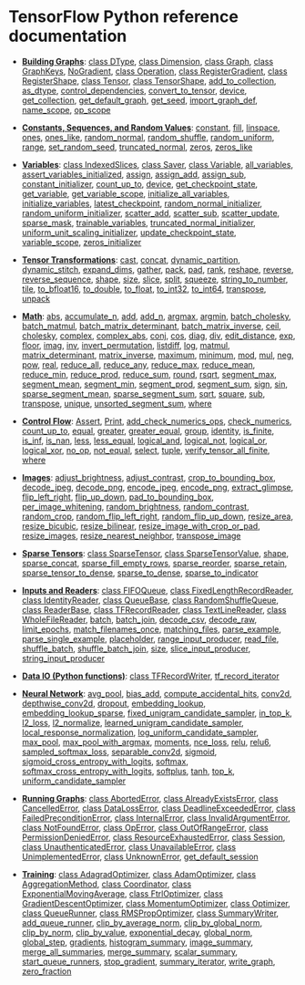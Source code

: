 <!-- This file is machine generated: DO NOT EDIT! -->

# TensorFlow Python reference documentation

* <b>[Building Graphs](framework.md)</b>: [class DType](framework.md#DType),
    [class Dimension](framework.md#Dimension),
    [class Graph](framework.md#Graph),
    [class GraphKeys](framework.md#GraphKeys),
    [NoGradient](framework.md#NoGradient),
    [class Operation](framework.md#Operation),
    [class RegisterGradient](framework.md#RegisterGradient),
    [class RegisterShape](framework.md#RegisterShape),
    [class Tensor](framework.md#Tensor),
    [class TensorShape](framework.md#TensorShape),
    [add_to_collection](framework.md#add_to_collection),
    [as_dtype](framework.md#as_dtype),
    [control_dependencies](framework.md#control_dependencies),
    [convert_to_tensor](framework.md#convert_to_tensor),
    [device](framework.md#device),
    [get_collection](framework.md#get_collection),
    [get_default_graph](framework.md#get_default_graph),
    [get_seed](framework.md#get_seed),
    [import_graph_def](framework.md#import_graph_def),
    [name_scope](framework.md#name_scope),
    [op_scope](framework.md#op_scope)

* <b>[Constants, Sequences, and Random Values](constant_op.md)</b>: [constant](constant_op.md#constant),
    [fill](constant_op.md#fill),
    [linspace](constant_op.md#linspace),
    [ones](constant_op.md#ones),
    [ones_like](constant_op.md#ones_like),
    [random_normal](constant_op.md#random_normal),
    [random_shuffle](constant_op.md#random_shuffle),
    [random_uniform](constant_op.md#random_uniform),
    [range](constant_op.md#range),
    [set_random_seed](constant_op.md#set_random_seed),
    [truncated_normal](constant_op.md#truncated_normal),
    [zeros](constant_op.md#zeros),
    [zeros_like](constant_op.md#zeros_like)

* <b>[Variables](state_ops.md)</b>: [class IndexedSlices](state_ops.md#IndexedSlices),
    [class Saver](state_ops.md#Saver),
    [class Variable](state_ops.md#Variable),
    [all_variables](state_ops.md#all_variables),
    [assert_variables_initialized](state_ops.md#assert_variables_initialized),
    [assign](state_ops.md#assign),
    [assign_add](state_ops.md#assign_add),
    [assign_sub](state_ops.md#assign_sub),
    [constant_initializer](state_ops.md#constant_initializer),
    [count_up_to](state_ops.md#count_up_to),
    [device](state_ops.md#device),
    [get_checkpoint_state](state_ops.md#get_checkpoint_state),
    [get_variable](state_ops.md#get_variable),
    [get_variable_scope](state_ops.md#get_variable_scope),
    [initialize_all_variables](state_ops.md#initialize_all_variables),
    [initialize_variables](state_ops.md#initialize_variables),
    [latest_checkpoint](state_ops.md#latest_checkpoint),
    [random_normal_initializer](state_ops.md#random_normal_initializer),
    [random_uniform_initializer](state_ops.md#random_uniform_initializer),
    [scatter_add](state_ops.md#scatter_add),
    [scatter_sub](state_ops.md#scatter_sub),
    [scatter_update](state_ops.md#scatter_update),
    [sparse_mask](state_ops.md#sparse_mask),
    [trainable_variables](state_ops.md#trainable_variables),
    [truncated_normal_initializer](state_ops.md#truncated_normal_initializer),
    [uniform_unit_scaling_initializer](state_ops.md#uniform_unit_scaling_initializer),
    [update_checkpoint_state](state_ops.md#update_checkpoint_state),
    [variable_scope](state_ops.md#variable_scope),
    [zeros_initializer](state_ops.md#zeros_initializer)

* <b>[Tensor Transformations](array_ops.md)</b>: [cast](array_ops.md#cast),
    [concat](array_ops.md#concat),
    [dynamic_partition](array_ops.md#dynamic_partition),
    [dynamic_stitch](array_ops.md#dynamic_stitch),
    [expand_dims](array_ops.md#expand_dims),
    [gather](array_ops.md#gather),
    [pack](array_ops.md#pack),
    [pad](array_ops.md#pad),
    [rank](array_ops.md#rank),
    [reshape](array_ops.md#reshape),
    [reverse](array_ops.md#reverse),
    [reverse_sequence](array_ops.md#reverse_sequence),
    [shape](array_ops.md#shape),
    [size](array_ops.md#size),
    [slice](array_ops.md#slice),
    [split](array_ops.md#split),
    [squeeze](array_ops.md#squeeze),
    [string_to_number](array_ops.md#string_to_number),
    [tile](array_ops.md#tile),
    [to_bfloat16](array_ops.md#to_bfloat16),
    [to_double](array_ops.md#to_double),
    [to_float](array_ops.md#to_float),
    [to_int32](array_ops.md#to_int32),
    [to_int64](array_ops.md#to_int64),
    [transpose](array_ops.md#transpose),
    [unpack](array_ops.md#unpack)

* <b>[Math](math_ops.md)</b>: [abs](math_ops.md#abs),
    [accumulate_n](math_ops.md#accumulate_n),
    [add](math_ops.md#add),
    [add_n](math_ops.md#add_n),
    [argmax](math_ops.md#argmax),
    [argmin](math_ops.md#argmin),
    [batch_cholesky](math_ops.md#batch_cholesky),
    [batch_matmul](math_ops.md#batch_matmul),
    [batch_matrix_determinant](math_ops.md#batch_matrix_determinant),
    [batch_matrix_inverse](math_ops.md#batch_matrix_inverse),
    [ceil](math_ops.md#ceil),
    [cholesky](math_ops.md#cholesky),
    [complex](math_ops.md#complex),
    [complex_abs](math_ops.md#complex_abs),
    [conj](math_ops.md#conj),
    [cos](math_ops.md#cos),
    [diag](math_ops.md#diag),
    [div](math_ops.md#div),
    [edit_distance](math_ops.md#edit_distance),
    [exp](math_ops.md#exp),
    [floor](math_ops.md#floor),
    [imag](math_ops.md#imag),
    [inv](math_ops.md#inv),
    [invert_permutation](math_ops.md#invert_permutation),
    [listdiff](math_ops.md#listdiff),
    [log](math_ops.md#log),
    [matmul](math_ops.md#matmul),
    [matrix_determinant](math_ops.md#matrix_determinant),
    [matrix_inverse](math_ops.md#matrix_inverse),
    [maximum](math_ops.md#maximum),
    [minimum](math_ops.md#minimum),
    [mod](math_ops.md#mod),
    [mul](math_ops.md#mul),
    [neg](math_ops.md#neg),
    [pow](math_ops.md#pow),
    [real](math_ops.md#real),
    [reduce_all](math_ops.md#reduce_all),
    [reduce_any](math_ops.md#reduce_any),
    [reduce_max](math_ops.md#reduce_max),
    [reduce_mean](math_ops.md#reduce_mean),
    [reduce_min](math_ops.md#reduce_min),
    [reduce_prod](math_ops.md#reduce_prod),
    [reduce_sum](math_ops.md#reduce_sum),
    [round](math_ops.md#round),
    [rsqrt](math_ops.md#rsqrt),
    [segment_max](math_ops.md#segment_max),
    [segment_mean](math_ops.md#segment_mean),
    [segment_min](math_ops.md#segment_min),
    [segment_prod](math_ops.md#segment_prod),
    [segment_sum](math_ops.md#segment_sum),
    [sign](math_ops.md#sign),
    [sin](math_ops.md#sin),
    [sparse_segment_mean](math_ops.md#sparse_segment_mean),
    [sparse_segment_sum](math_ops.md#sparse_segment_sum),
    [sqrt](math_ops.md#sqrt),
    [square](math_ops.md#square),
    [sub](math_ops.md#sub),
    [transpose](math_ops.md#transpose),
    [unique](math_ops.md#unique),
    [unsorted_segment_sum](math_ops.md#unsorted_segment_sum),
    [where](math_ops.md#where)

* <b>[Control Flow](control_flow_ops.md)</b>: [Assert](control_flow_ops.md#Assert),
    [Print](control_flow_ops.md#Print),
    [add_check_numerics_ops](control_flow_ops.md#add_check_numerics_ops),
    [check_numerics](control_flow_ops.md#check_numerics),
    [count_up_to](control_flow_ops.md#count_up_to),
    [equal](control_flow_ops.md#equal),
    [greater](control_flow_ops.md#greater),
    [greater_equal](control_flow_ops.md#greater_equal),
    [group](control_flow_ops.md#group),
    [identity](control_flow_ops.md#identity),
    [is_finite](control_flow_ops.md#is_finite),
    [is_inf](control_flow_ops.md#is_inf),
    [is_nan](control_flow_ops.md#is_nan),
    [less](control_flow_ops.md#less),
    [less_equal](control_flow_ops.md#less_equal),
    [logical_and](control_flow_ops.md#logical_and),
    [logical_not](control_flow_ops.md#logical_not),
    [logical_or](control_flow_ops.md#logical_or),
    [logical_xor](control_flow_ops.md#logical_xor),
    [no_op](control_flow_ops.md#no_op),
    [not_equal](control_flow_ops.md#not_equal),
    [select](control_flow_ops.md#select),
    [tuple](control_flow_ops.md#tuple),
    [verify_tensor_all_finite](control_flow_ops.md#verify_tensor_all_finite),
    [where](control_flow_ops.md#where)

* <b>[Images](image.md)</b>: [adjust_brightness](image.md#adjust_brightness),
    [adjust_contrast](image.md#adjust_contrast),
    [crop_to_bounding_box](image.md#crop_to_bounding_box),
    [decode_jpeg](image.md#decode_jpeg),
    [decode_png](image.md#decode_png),
    [encode_jpeg](image.md#encode_jpeg),
    [encode_png](image.md#encode_png),
    [extract_glimpse](image.md#extract_glimpse),
    [flip_left_right](image.md#flip_left_right),
    [flip_up_down](image.md#flip_up_down),
    [pad_to_bounding_box](image.md#pad_to_bounding_box),
    [per_image_whitening](image.md#per_image_whitening),
    [random_brightness](image.md#random_brightness),
    [random_contrast](image.md#random_contrast),
    [random_crop](image.md#random_crop),
    [random_flip_left_right](image.md#random_flip_left_right),
    [random_flip_up_down](image.md#random_flip_up_down),
    [resize_area](image.md#resize_area),
    [resize_bicubic](image.md#resize_bicubic),
    [resize_bilinear](image.md#resize_bilinear),
    [resize_image_with_crop_or_pad](image.md#resize_image_with_crop_or_pad),
    [resize_images](image.md#resize_images),
    [resize_nearest_neighbor](image.md#resize_nearest_neighbor),
    [transpose_image](image.md#transpose_image)

* <b>[Sparse Tensors](sparse_ops.md)</b>: [class SparseTensor](sparse_ops.md#SparseTensor),
    [class SparseTensorValue](sparse_ops.md#SparseTensorValue),
    [shape](sparse_ops.md#shape),
    [sparse_concat](sparse_ops.md#sparse_concat),
    [sparse_fill_empty_rows](sparse_ops.md#sparse_fill_empty_rows),
    [sparse_reorder](sparse_ops.md#sparse_reorder),
    [sparse_retain](sparse_ops.md#sparse_retain),
    [sparse_tensor_to_dense](sparse_ops.md#sparse_tensor_to_dense),
    [sparse_to_dense](sparse_ops.md#sparse_to_dense),
    [sparse_to_indicator](sparse_ops.md#sparse_to_indicator)

* <b>[Inputs and Readers](io_ops.md)</b>: [class FIFOQueue](io_ops.md#FIFOQueue),
    [class FixedLengthRecordReader](io_ops.md#FixedLengthRecordReader),
    [class IdentityReader](io_ops.md#IdentityReader),
    [class QueueBase](io_ops.md#QueueBase),
    [class RandomShuffleQueue](io_ops.md#RandomShuffleQueue),
    [class ReaderBase](io_ops.md#ReaderBase),
    [class TFRecordReader](io_ops.md#TFRecordReader),
    [class TextLineReader](io_ops.md#TextLineReader),
    [class WholeFileReader](io_ops.md#WholeFileReader),
    [batch](io_ops.md#batch),
    [batch_join](io_ops.md#batch_join),
    [decode_csv](io_ops.md#decode_csv),
    [decode_raw](io_ops.md#decode_raw),
    [limit_epochs](io_ops.md#limit_epochs),
    [match_filenames_once](io_ops.md#match_filenames_once),
    [matching_files](io_ops.md#matching_files),
    [parse_example](io_ops.md#parse_example),
    [parse_single_example](io_ops.md#parse_single_example),
    [placeholder](io_ops.md#placeholder),
    [range_input_producer](io_ops.md#range_input_producer),
    [read_file](io_ops.md#read_file),
    [shuffle_batch](io_ops.md#shuffle_batch),
    [shuffle_batch_join](io_ops.md#shuffle_batch_join),
    [size](io_ops.md#size),
    [slice_input_producer](io_ops.md#slice_input_producer),
    [string_input_producer](io_ops.md#string_input_producer)

* <b>[Data IO (Python functions)](python_io.md)</b>: [class TFRecordWriter](python_io.md#TFRecordWriter),
    [tf_record_iterator](python_io.md#tf_record_iterator)

* <b>[Neural Network](nn.md)</b>: [avg_pool](nn.md#avg_pool),
    [bias_add](nn.md#bias_add),
    [compute_accidental_hits](nn.md#compute_accidental_hits),
    [conv2d](nn.md#conv2d),
    [depthwise_conv2d](nn.md#depthwise_conv2d),
    [dropout](nn.md#dropout),
    [embedding_lookup](nn.md#embedding_lookup),
    [embedding_lookup_sparse](nn.md#embedding_lookup_sparse),
    [fixed_unigram_candidate_sampler](nn.md#fixed_unigram_candidate_sampler),
    [in_top_k](nn.md#in_top_k),
    [l2_loss](nn.md#l2_loss),
    [l2_normalize](nn.md#l2_normalize),
    [learned_unigram_candidate_sampler](nn.md#learned_unigram_candidate_sampler),
    [local_response_normalization](nn.md#local_response_normalization),
    [log_uniform_candidate_sampler](nn.md#log_uniform_candidate_sampler),
    [max_pool](nn.md#max_pool),
    [max_pool_with_argmax](nn.md#max_pool_with_argmax),
    [moments](nn.md#moments),
    [nce_loss](nn.md#nce_loss),
    [relu](nn.md#relu),
    [relu6](nn.md#relu6),
    [sampled_softmax_loss](nn.md#sampled_softmax_loss),
    [separable_conv2d](nn.md#separable_conv2d),
    [sigmoid](nn.md#sigmoid),
    [sigmoid_cross_entropy_with_logits](nn.md#sigmoid_cross_entropy_with_logits),
    [softmax](nn.md#softmax),
    [softmax_cross_entropy_with_logits](nn.md#softmax_cross_entropy_with_logits),
    [softplus](nn.md#softplus),
    [tanh](nn.md#tanh),
    [top_k](nn.md#top_k),
    [uniform_candidate_sampler](nn.md#uniform_candidate_sampler)

* <b>[Running Graphs](client.md)</b>: [class AbortedError](client.md#AbortedError),
    [class AlreadyExistsError](client.md#AlreadyExistsError),
    [class CancelledError](client.md#CancelledError),
    [class DataLossError](client.md#DataLossError),
    [class DeadlineExceededError](client.md#DeadlineExceededError),
    [class FailedPreconditionError](client.md#FailedPreconditionError),
    [class InternalError](client.md#InternalError),
    [class InvalidArgumentError](client.md#InvalidArgumentError),
    [class NotFoundError](client.md#NotFoundError),
    [class OpError](client.md#OpError),
    [class OutOfRangeError](client.md#OutOfRangeError),
    [class PermissionDeniedError](client.md#PermissionDeniedError),
    [class ResourceExhaustedError](client.md#ResourceExhaustedError),
    [class Session](client.md#Session),
    [class UnauthenticatedError](client.md#UnauthenticatedError),
    [class UnavailableError](client.md#UnavailableError),
    [class UnimplementedError](client.md#UnimplementedError),
    [class UnknownError](client.md#UnknownError),
    [get_default_session](client.md#get_default_session)

* <b>[Training](train.md)</b>: [class AdagradOptimizer](train.md#AdagradOptimizer),
    [class AdamOptimizer](train.md#AdamOptimizer),
    [class AggregationMethod](train.md#AggregationMethod),
    [class Coordinator](train.md#Coordinator),
    [class ExponentialMovingAverage](train.md#ExponentialMovingAverage),
    [class FtrlOptimizer](train.md#FtrlOptimizer),
    [class GradientDescentOptimizer](train.md#GradientDescentOptimizer),
    [class MomentumOptimizer](train.md#MomentumOptimizer),
    [class Optimizer](train.md#Optimizer),
    [class QueueRunner](train.md#QueueRunner),
    [class RMSPropOptimizer](train.md#RMSPropOptimizer),
    [class SummaryWriter](train.md#SummaryWriter),
    [add_queue_runner](train.md#add_queue_runner),
    [clip_by_average_norm](train.md#clip_by_average_norm),
    [clip_by_global_norm](train.md#clip_by_global_norm),
    [clip_by_norm](train.md#clip_by_norm),
    [clip_by_value](train.md#clip_by_value),
    [exponential_decay](train.md#exponential_decay),
    [global_norm](train.md#global_norm),
    [global_step](train.md#global_step),
    [gradients](train.md#gradients),
    [histogram_summary](train.md#histogram_summary),
    [image_summary](train.md#image_summary),
    [merge_all_summaries](train.md#merge_all_summaries),
    [merge_summary](train.md#merge_summary),
    [scalar_summary](train.md#scalar_summary),
    [start_queue_runners](train.md#start_queue_runners),
    [stop_gradient](train.md#stop_gradient),
    [summary_iterator](train.md#summary_iterator),
    [write_graph](train.md#write_graph),
    [zero_fraction](train.md#zero_fraction)

<div class="sections-order" style="display: none;">
<!--
<!-- framework.md -->
<!-- constant_op.md -->
<!-- state_ops.md -->
<!-- array_ops.md -->
<!-- math_ops.md -->
<!-- control_flow_ops.md -->
<!-- image.md -->
<!-- sparse_ops.md -->
<!-- io_ops.md -->
<!-- python_io.md -->
<!-- nn.md -->
<!-- client.md -->
<!-- train.md -->
-->
</div>
